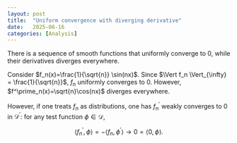 ```yaml
---
layout: post
title:  "Uniform convergence with diverging derivative"
date:   2025-06-16
categories: [Analysis]
---
```



There is a sequence of smooth functions that uniformly converge to $0$, while their derivatives diverges everywhere. 

Consider $f_n(x)=\frac{1}{\sqrt{n}} \sin(nx)$. Since $\Vert f_n \Vert_{\infty} = \frac{1}{\sqrt{n}}$, $f_n$ uniformly converges to $0$. However, $f^\prime_n(x)=\sqrt{n}\cos(nx)$ diverges everywhere. 

However, if one treats $f_n$ as distributions, one has $f^\prime_n$ weakly converges to $0$ in $\mathcal{D}^\prime$: for any test function $\phi\in\mathcal{D}$, 

$$\langle f_n^\prime, \phi\rangle = -\langle f_n, \phi^\prime \rangle \rightarrow 0 =\langle0, \phi\rangle.$$

